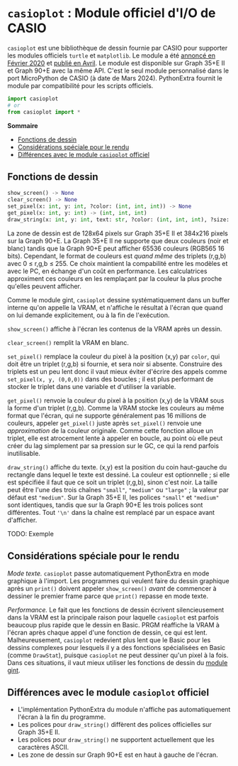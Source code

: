 # `casioplot` : Module officiel d'I/O de CASIO

`casioplot` est une bibliothèque de dessin fournie par CASIO pour supporter les modules officiels `turtle` et `matplotlib`. Le module a été [annoncé en Février 2020](https://www.planet-casio.com/Fr/forums/topic16154-1-modules-graphiques-python-en-avril-matplotlib-et-turtle.html) et [publié en Avril](https://www.planet-casio.com/Fr/forums/topic16243-1-rendu-graphique-en-python-partie-1-decouverte-de-matplotlib-et-turtle.html). Le module est disponible sur Graph 35+E II et Graph 90+E avec la même API. C'est le seul module personnalisé dans le port MicroPython de CASIO (à date de Mars 2024). PythonExtra fournit le module par compatibilité pour les scripts officiels.

```py
import casioplot
# or
from casioplot import *
```

**Sommaire**
- [Fonctions de dessin](#fonctions-de-dessin)
- [Considérations spéciale pour le rendu](#considerations-speciales-pour-le-rendu)
- [Différences avec le module `casioplot` officiel](#differences-avec-le-module-casioplot-officiel)

## Fonctions de dessin

```py
show_screen() -> None
clear_screen() -> None
set_pixel(x: int, y: int, ?color: (int, int, int)) -> None
get_pixel(x: int, y: int) -> (int, int, int)
draw_string(x: int, y: int, text: str, ?color: (int, int, int), ?size: str) -> None
```

La zone de dessin est de 128x64 pixels sur Graph 35+E II et 384x216 pixels sur la Graph 90+E. La Graph 35+E II ne supporte que deux couleurs (noir et blanc) tandis que la Graph 90+E peut afficher 65536 couleurs (RGB565 16 bits). Cependant, le format de couleurs est _quand même_ des triplets (r,g,b) avec 0 ≤ r,g,b ≤ 255. Ce choix maintient la compabilité entre les modèles et avec le PC, en échange d'un coût en performance. Les calculatrices approximent ces couleurs en les remplaçant par la couleur la plus proche qu'elles peuvent afficher.

Comme le module gint, `casioplot` dessine systématiquement dans un buffer interne qu'on appelle la VRAM, et n'affiche le résultat à l'écran que quand on lui demande explicitement, ou à la fin de l'exécution.

`show_screen()` affiche à l'écran les contenus de la VRAM après un dessin.

`clear_screen()` remplit la VRAM en blanc.

`set_pixel()` remplace la couleur du pixel à la position (x,y) par `color`, qui doit être un triplet (r,g,b) si fournie, et sera noir si absente. Construire des triplets est un peu lent donc il vaut mieux éviter d'écrire des appels comme `set_pixel(x, y, (0,0,0))` dans des boucles ; il est plus performant de stocker le triplet dans une variable et d'utiliser la variable.

`get_pixel()` renvoie la couleur du pixel à la position (x,y) de la VRAM sous la forme d'un triplet (r,g,b). Comme la VRAM stocke les couleurs au même format que l'écran, qui ne supporte généralement pas 16 millions de couleurs, appeler `get_pixel()` juste après `set_pixel()` renvoie une _approximation_ de la couleur originale. Comme cette fonction alloue un triplet, elle est atrocement lente à appeler en boucle, au point où elle peut créer du lag simplement par sa pression sur le GC, ce qui la rend parfois inutilisable.

`draw_string()` affiche du texte. (x,y) est la position du coin haut-gauche du rectangle dans lequel le texte est dessiné. La couleur est optionnelle ; si elle est spécifiée il faut que ce soit un triplet (r,g,b), sinon c'est noir. La taille peut être l'une des trois chaînes `"small"`, `"medium"` ou `"large"` ; la valeur par défaut est `"medium"`. Sur la Graph 35+E II, les polices `"small"` et `"medium"` sont identiques, tandis que sur la Graph 90+E les trois polices sont différentes. Tout `'\n'` dans la chaîne est remplacé par un espace avant d'afficher.

TODO: Exemple

## Considérations spéciale pour le rendu

_Mode texte._ `casioplot` passe automatiquement PythonExtra en mode graphique à l'import. Les programmes qui veulent faire du dessin graphique après un `print()` doivent appeler `show_screen()` _avant_ de commencer à dessiner le premier frame parce que `print()` repasse en mode texte.

_Performance._ Le fait que les fonctions de dessin écrivent silencieusement dans la VRAM est la principale raison pour laquelle `casioplot` est parfois beaucoup plus rapide que le dessin en Basic. PRGM réaffiche la VRAM à l'écran après chaque appel d'une fonction de dessin, ce qui est lent. Malheureusement, `casioplot` redevient plus lent que le Basic pour les dessins complexes pour lesquels il y a des fonctions spécialisées en Basic (comme `DrawStat`), puisque `casioplot` ne peut dessiner qu'un pixel à la fois. Dans ces situations, il vaut mieux utiliser les fonctions de dessin du [module gint](modgint-fr.md).

## Différences avec le module `casioplot` officiel

- L'implémentation PythonExtra du module n'affiche pas automatiquement l'écran à la fin du programme.
- Les polices pour `draw_string()` diffèrent des polices officielles sur Graph 35+E II.
- Les polices pour `draw_string()` ne supportent actuellement que les caractères ASCII.
- Les zone de dessin sur Graph 90+E est en haut à gauche de l'écran.
